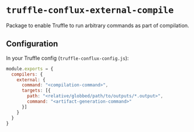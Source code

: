 # `truffle-conflux-external-compile`

Package to enable Truffle to run arbitrary commands as part of compilation.

## Configuration

In your Truffle config (`truffle-conflux-config.js`):

```javascript
module.exports = {
  compilers: {
    external: {
      command: "<compilation-command>",
      targets: [{
        path: "<relative/globbed/path/to/outputs/*.output>",
        command: "<artifact-generation-command>"
      }]
    }
  }
}
```
